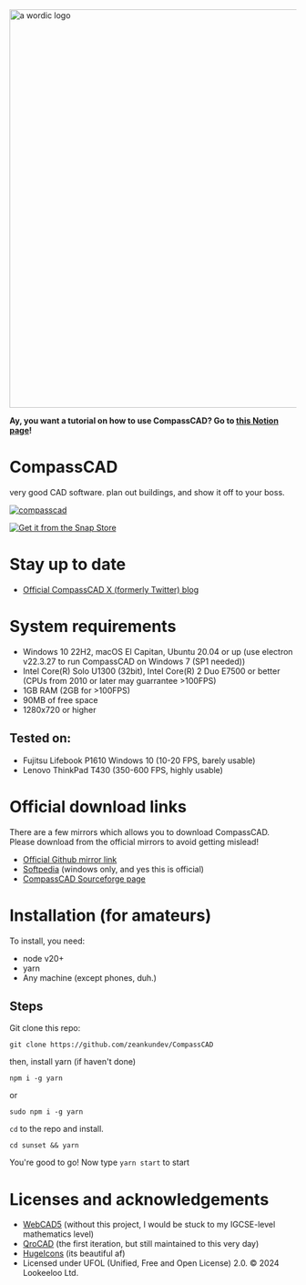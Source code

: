 <img src="assets/logos/a-long.svg" width="700" alt="a wordic logo">

**Ay, you want a tutorial on how to use CompassCAD? Go to [this Notion page](https://zeankundev.notion.site/b015debb301d4ca69a1971c235f5d462)!**
# CompassCAD
very good CAD software. plan out buildings, and show it off to your boss.

[![compasscad](https://snapcraft.io/compasscad/badge.svg)](https://snapcraft.io/compasscad)

[![Get it from the Snap Store](https://snapcraft.io/static/images/badges/en/snap-store-black.svg)](https://snapcraft.io/compasscad)

# Stay up to date
- [Official CompassCAD X (formerly Twitter) blog](https://x.com/CompassCAD)

# System requirements
- Windows 10 22H2, macOS El Capitan, Ubuntu 20.04 or up (use electron v22.3.27 to run CompassCAD on Windows 7 (SP1 needed))
- Intel Core(R) Solo U1300 (32bit), Intel Core(R) 2 Duo E7500 or better (CPUs from 2010 or later may guarrantee >100FPS)
- 1GB RAM (2GB for >100FPS)
- 90MB of free space
- 1280x720 or higher

## Tested on:
- Fujitsu Lifebook P1610 Windows 10 (10-20 FPS, barely usable) 
- Lenovo ThinkPad T430 (350-600 FPS, highly usable)

# Official download links
There are a few mirrors which allows you to download CompassCAD. Please download from the official mirrors to avoid getting mislead!
- [Official Github mirror link](https://github.com/zeankundev/CompassCAD/releases/latest)
- [Softpedia](https://www.softpedia.com/get/Science-CAD/CompassCAD.shtml) (windows only, and yes this is official)
- [CompassCAD Sourceforge page](https://sourceforge.net/projects/compasscad/)

# Installation (for amateurs)
To install, you need:
- node v20+
- yarn
- Any machine (except phones, duh.)
## Steps
Git clone this repo:
```
git clone https://github.com/zeankundev/CompassCAD
```
then, install yarn (if haven't done)
```
npm i -g yarn
```
or
```
sudo npm i -g yarn
```
`cd` to the repo and install.
```
cd sunset && yarn
```

You're good to go! Now type `yarn start` to start

# Licenses and acknowledgements
- [WebCAD5](https://github.com/hacklabcz/WebCAD5) (without this project, I would be stuck to my IGCSE-level mathematics level)
- [QroCAD](https://github.com/Qrodex/QroCAD) (the first iteration, but still maintained to this very day)
- [HugeIcons](https://hugeicons.com/) (its beautiful af)
- Licensed under UFOL (Unified, Free and Open License) 2.0. © 2024 Lookeeloo Ltd.
